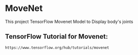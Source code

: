# MoveNet

This project TensorFlow Movenet Model to Display body's joints

## TensorFlow Tutorial for Movenet:

    https://www.tensorflow.org/hub/tutorials/movenet
